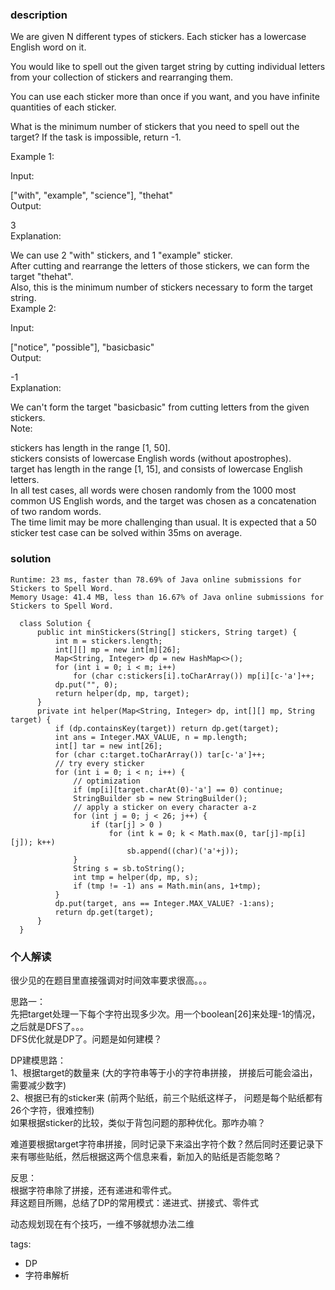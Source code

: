 ### description    
  We are given N different types of stickers. Each sticker has a lowercase English word on it.  
    
  You would like to spell out the given target string by cutting individual letters from your collection of stickers and rearranging them.  
    
  You can use each sticker more than once if you want, and you have infinite quantities of each sticker.  
    
  What is the minimum number of stickers that you need to spell out the target? If the task is impossible, return -1.  
    
  Example 1:  
    
  Input:  
    
  ["with", "example", "science"], "thehat"  
  Output:  
    
  3  
  Explanation:  
    
  We can use 2 "with" stickers, and 1 "example" sticker.  
  After cutting and rearrange the letters of those stickers, we can form the target "thehat".  
  Also, this is the minimum number of stickers necessary to form the target string.  
  Example 2:  
    
  Input:  
    
  ["notice", "possible"], "basicbasic"  
  Output:  
    
  -1  
  Explanation:  
    
  We can't form the target "basicbasic" from cutting letters from the given stickers.  
  Note:  
    
  stickers has length in the range [1, 50].  
  stickers consists of lowercase English words (without apostrophes).  
  target has length in the range [1, 15], and consists of lowercase English letters.  
  In all test cases, all words were chosen randomly from the 1000 most common US English words, and the target was chosen as a concatenation of two random words.  
  The time limit may be more challenging than usual. It is expected that a 50 sticker test case can be solved within 35ms on average.  
    
### solution    
```    
Runtime: 23 ms, faster than 78.69% of Java online submissions for Stickers to Spell Word.  
Memory Usage: 41.4 MB, less than 16.67% of Java online submissions for Stickers to Spell Word.  
  
  class Solution {  
      public int minStickers(String[] stickers, String target) {  
          int m = stickers.length;  
          int[][] mp = new int[m][26];  
          Map<String, Integer> dp = new HashMap<>();  
          for (int i = 0; i < m; i++)   
              for (char c:stickers[i].toCharArray()) mp[i][c-'a']++;  
          dp.put("", 0);  
          return helper(dp, mp, target);  
      }  
      private int helper(Map<String, Integer> dp, int[][] mp, String target) {  
          if (dp.containsKey(target)) return dp.get(target);  
          int ans = Integer.MAX_VALUE, n = mp.length;  
          int[] tar = new int[26];  
          for (char c:target.toCharArray()) tar[c-'a']++;  
          // try every sticker  
          for (int i = 0; i < n; i++) {  
              // optimization  
              if (mp[i][target.charAt(0)-'a'] == 0) continue;  
              StringBuilder sb = new StringBuilder();  
              // apply a sticker on every character a-z  
              for (int j = 0; j < 26; j++) {  
                  if (tar[j] > 0 )   
                      for (int k = 0; k < Math.max(0, tar[j]-mp[i][j]); k++)  
                          sb.append((char)('a'+j));  
              }  
              String s = sb.toString();  
              int tmp = helper(dp, mp, s);  
              if (tmp != -1) ans = Math.min(ans, 1+tmp);  
          }  
          dp.put(target, ans == Integer.MAX_VALUE? -1:ans);  
          return dp.get(target);  
      }  
  }  
```    
    
### 个人解读    
  很少见的在题目里直接强调对时间效率要求很高。。。  
    
  思路一：  
  先把target处理一下每个字符出现多少次。用一个boolean[26]来处理-1的情况，之后就是DFS了。。。  
  DFS优化就是DP了。问题是如何建模？  
    
  DP建模思路：  
  1、根据target的数量来    (大的字符串等于小的字符串拼接， 拼接后可能会溢出，需要减少数字)  
  2、根据已有的sticker来   (前两个贴纸，前三个贴纸这样子， 问题是每个贴纸都有26个字符，很难控制)  
  如果根据sticker的比较，类似于背包问题的那种优化。那咋办嘛？  
    
  难道要根据target字符串拼接，同时记录下来溢出字符个数？然后同时还要记录下来有哪些贴纸，然后根据这两个信息来看，新加入的贴纸是否能忽略？    
    
  反思：  
  根据字符串除了拼接，还有递进和零件式。  
  拜这题目所赐，总结了DP的常用模式：递进式、拼接式、零件式  
    
  动态规划现在有个技巧，一维不够就想办法二维  
    
    
    
tags:    
  -  DP  
  -  字符串解析  
